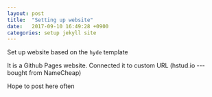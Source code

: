 ```yaml
---
layout: post
title:  "Setting up website"
date:   2017-09-10 16:49:28 +0900
categories: setup jekyll site
---
```


Set up website based on the `hyde` template

It is a Github Pages website.  Connected it to custom URL (hstud.io --- bought from NameCheap)

Hope to post here often
